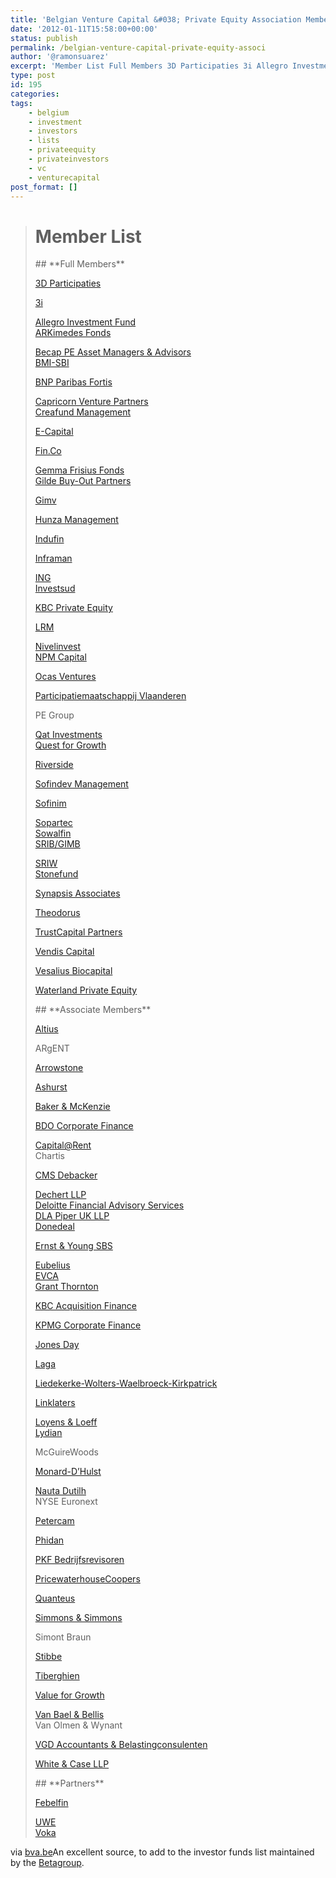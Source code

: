 ```yaml
---
title: 'Belgian Venture Capital &#038; Private Equity Association Members List'
date: '2012-01-11T15:58:00+00:00'
status: publish
permalink: /belgian-venture-capital-private-equity-associ
author: '@ramonsuarez'
excerpt: 'Member List Full Members 3D Participaties 3i Allegro Investment FundARKimedes FondsBecap PE Asset Managers &amp; AdvisorsBMI-SBI BNP Paribas Fortis Capricorn Venture PartnersCreafund Management E-Capital Fin.Co Gemma Frisius FondsGilde Buy-Out Partner...'
type: post
id: 195
categories:
tags:
    - belgium
    - investment
    - investors
    - lists
    - privateequity
    - privateinvestors
    - vc
    - venturecapital
post_format: []
---
```

> # Member List
> 
> <div class="detailSubBlock"><div>## **Full Members**
> 
> [3D Participaties](http://www.bva.be/Member-List-3D-Participaties.html)
> 
> [3i](http://www.bva.be/Member-List-3i.html)
> 
> [Allegro Investment Fund  ](http://www.bva.be/46136.url)  
> [ARKimedes Fonds  ](http://www.bva.be/Member-List-ARKimedes.html)
> 
> [Becap PE Asset Managers &amp; Advisors  ](http://www.bva.be/Member-List-Becap-PE-Asset-Managers-Advisors.html)  
> [BMI-SBI](http://www.bva.be/Member-List-BMI-SBI.html)
> 
> [BNP Paribas Fortis](http://www.bva.be/Member-List-Fortis-Private-Equity.html)
> 
> [Capricorn Venture Partners  ](http://www.bva.be/Member-List-Capricorn-Venture-Partners.html)  
> [Creafund Management  ](http://www.bva.be/Member-List-Creafund-Management.html)
> 
> [E-Capital](http://www.bva.be/Member-List-E-Capital.html)
> 
> [Fin.Co  ](http://www.bva.be/Member-List-Fin-Co.html)
> 
> [Gemma Frisius Fonds  ](http://www.bva.be/Member-List-Gemma-Frisius-Fonds.html)  
> [Gilde Buy-Out Partners](http://www.bva.be/Member-List-Gilde-Buy-Out-Partners.html)
> 
> [Gimv](http://www.bva.be/Member-List-Gimv.html)
> 
> [Hunza Management](http://www.bva.be/Member-List-Hunza-Management.html)
> 
> [Indufin](http://www.bva.be/Member-List-Indufin.html)
> 
> [Inframan](http://www.bva.be/Member-List-Inframan.html)
> 
> [ING  ](http://www.bva.be/Member-List-ING.html)  
> [Investsud](http://www.bva.be/122379.url)
> 
> [KBC Private Equity  ](http://www.bva.be/Member-List-KBC-Private-Equity.html)
> 
> [LRM  ](http://www.bva.be/Member-List-LRM.html)
> 
> [Nivelinvest  ](http://www.bva.be/Member-List-Nivelinvest.html)  
> [NPM Capital](http://www.bva.be/Member-List-NPM.html)
> 
> [Ocas Ventures  ](http://www.bva.be/Member-List-Ocas-Ventures.html)
> 
> [Participatiemaatschappij Vlaanderen](http://www.bva.be/Member-List-PMV.html)
> 
> PE Group
> 
> [Qat Investments  ](http://www.bva.be/Member-List-Qat-Investments.html)  
> [Quest for Growth  ](http://www.bva.be/Member-List-Quest-for-Growth.html)
> 
> [Riverside](http://www.bva.be/Member-List-Riverside.html)
> 
> [Sofindev Management](http://www.bva.be/Member-List-Sofindev.html)
> 
> [Sofinim](http://www.bva.be/Member-List-Sofinim.html)
> 
> [Sopartec  ](http://www.bva.be/Member-List-Sopartec.html)  
> [Sowalfin  ](http://www.bva.be/45796.url)  
> [SRIB/GIMB](http://www.bva.be/Member-List-SRIB.html)
> 
> [SRIW  ](http://www.bva.be/96700.url)  
> [Stonefund](http://www.bva.be/Member-List-Stonefund.html)
> 
> [Synapsis Associates](http://www.bva.be/Member-List-Synapsis-Associates.html)
> 
> [Theodorus](http://www.bva.be/Member-List-Theodorus.html)
> 
> [TrustCapital Partners](http://www.bva.be/Member-List-TrustCapital.html)
> 
> [Vendis Capital](http://www.bva.be/Member-List-Vendis-Capital.html)
> 
> [Vesalius Biocapital](http://www.bva.be/Member-List-Vesalius.html)
> 
> [Waterland Private Equity  ](http://www.bva.be/Member-List-Waterland-Private-Equity.html)
> 
> </div><div>## **Associate Members**
> 
> [Altius](http://www.bva.be/46336.url)
> 
> ARgENT
> 
> [Arrowstone](http://www.bva.be/Member-List-Arrowstone.html)
> 
> [Ashurst](http://www.bva.be/46337.url)
> 
> [Baker &amp; McKenzie](http://www.bva.be/46397.url)
> 
> [BDO Corporate Finance  ](http://www.bva.be/Member-List-BDO-Atrio.html)
> 
> [Capital@Rent  ](http://www.bva.be/Member-List-Capital-Rent.html)  
> Chartis
> 
> [CMS Debacker](http://www.bva.be/52009.url)
> 
> [Dechert LLP  ](http://www.bva.be/Member-List-Dechert.html)  
> [Deloitte Financial Advisory Services  ](http://www.bva.be/Member-List-Deloitte.html)  
> [DLA Piper UK LLP  ](http://www.bva.be/46400.url)  
> [Donedeal](http://www.bva.be/Member-List-Donedeal.html)
> 
> [Ernst &amp; Young SBS](http://www.bva.be/46401.url)
> 
> [Eubelius  ](http://www.bva.be/46402.url)  
> [EVCA  ](http://www.bva.be/46403.url)  
> [Grant Thornton](http://www.bva.be/Member-List-Grant-Thornton.html)
> 
> [KBC Acquisition Finance](http://www.bva.be/46404.url)
> 
> [KPMG Corporate Finance](http://www.bva.be/46405.url)
> 
> [Jones Day  ](http://www.bva.be/Member-List-Jones-Day.html)
> 
> [Laga](http://www.bva.be/Member-List-Laga.html)
> 
> [Liedekerke-Wolters-Waelbroeck-Kirkpatrick](http://www.bva.be/46408.url)
> 
> [Linklaters](http://www.bva.be/Member-List-Linklaters-LLP.html)
> 
> [Loyens &amp; Loeff  ](http://www.bva.be/Member-List-Loyens-Loeff.html)  
> [Lydian](http://www.bva.be/Member-List-Lydian.html)
> 
> McGuireWoods
> 
> [Monard-D’Hulst](http://www.bva.be/46412.url)
> 
> [Nauta Dutilh  ](http://www.bva.be/Member-List-Nauta-Dutilh.html)  
> NYSE Euronext
> 
> [Petercam](http://www.bva.be/Member-List-Petercam.html)
> 
> [Phidan](http://www.bva.be/Member-List-Phidan.html)
> 
> [PKF Bedrijfsrevisoren](http://www.bva.be/46415.url)
> 
> [PricewaterhouseCoopers](http://www.bva.be/Member-List-PricewaterhouseCoopers.html)
> 
> [Quanteus](http://www.bva.be/Member-List-Quanteus.html)
> 
> [Simmons &amp; Simmons](http://www.bva.be/122339.url)
> 
> Simont Braun
> 
> [Stibbe](http://www.bva.be/Member-List-Stibbe.html)
> 
> [Tiberghien](http://www.bva.be/Member-List-Tiberghien.html)
> 
> [Value for Growth](http://www.bva.be/Member-List-Value-for-Growth.html)
> 
> [Van Bael &amp; Bellis  ](http://www.bva.be/Member-List-Van-Bael-Bellis.html)  
> Van Olmen &amp; Wynant
> 
> [VGD Accountants &amp; Belastingconsulenten  ](http://www.bva.be/46419.url)
> 
> [White &amp; Case LLP](http://www.bva.be/Member-List-White-Case.html)
> 
> </div><div>## **Partners**
> 
> [Febelfin](http://www.bva.be/46370.url)
> 
> [UWE  ](http://www.bva.be/46369.url)  
> [Voka](http://www.bva.be/46368.url)
> 
> </div></div>

via [bva.be](http://www.bva.be/fb111mggc622gkw1szu149.aspx)</div>An excellent source, to add to the investor funds list maintained by the [Betagroup](http://www.betagroup.be).

</div>